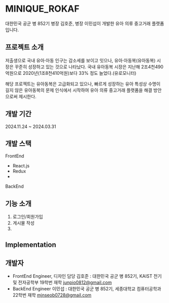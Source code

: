 # MINIQUE_ROKAF
대한민국 공군 병 852기 병장 김호준, 병장 이민섭이 개발한 유아 의류 중고거래 플랫폼입니다.

## 프로젝트 소개
저출생으로 국내 유아·아동 인구는 감소세를 보이고 잇으나, 유아·아동복(유아동복) 시장은 꾸준히 성장하고 있는 것으로 나타났다. 
국내 유아동복 시장은 지난해 2조4천490억원으로 2020년(1조8천410억원)보다 33% 정도 늘었다.(유로모니터)

해당 프로젝트는 유아동복은 고급화되고 있으나, 빠르게 성장하는 유아 특성상 수명이 길지 않은 유아동복의 문제 인식에서 시작하여
유아 의류 중고거래 플랫폼을 해결 방안으로써 제시한다.


## 개발 기간
2024.11.24 ~ 2024.03.31

## 개발 스택
FrontEnd
- React.js
- Redux
- 
BackEnd

## 기능 소개
1. 로그인/회원가입
2. 게시물 작성
3. 

## Implementation

## 개발자
- FrontEnd Engineer, 디자인 담당
  김호준 : 대한민국 공군 병 852기, KAIST 전기 및 전자공학부 19학번 재학
  junpio0812@gmail.com
- BackEnd Engineer
  이민섭 : 대한민국 공군 병 852기, 세종대학교 컴퓨터공학과 22학번 재학
  mjnseob0728@gmail.com
